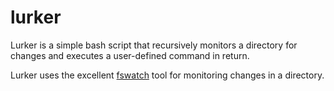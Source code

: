 # lurker

Lurker is a simple bash script that recursively monitors a directory for changes
and executes a user-defined command in return.

Lurker uses the excellent [fswatch](https://github.com/emcrisostomo/fswatch)
tool for monitoring changes in a directory.
